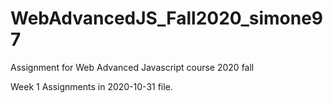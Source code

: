 # WebAdvancedJS_Fall2020_simone97
Assignment for Web Advanced Javascript course 2020 fall


Week 1 Assignments in 2020-10-31 file. 
